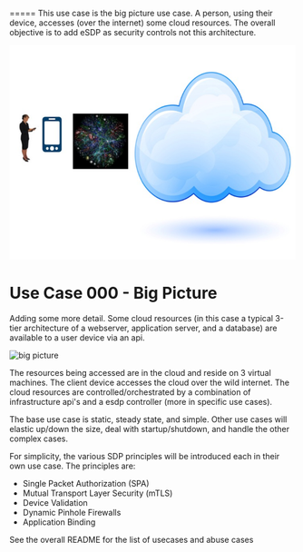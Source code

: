 =====
This use case is the big picture use case. 
A person, using their device, accesses (over the internet) some cloud resources.
The overall objective is to add eSDP as security controls not this architecture.

![big picture no captions](esdp_01.jpg?raw=true "Big Picture")

Use Case 000 - Big Picture
=====

Adding some more detail. 
Some cloud resources 
(in this case a typical 3-tier architecture of 
a webserver, application server, and a database) 
are available to a user device via an api. 

![big picture](esdo_02.jpg?raw=true "Title")

The resources being accessed are in the cloud and reside on 3 virtual machines.
The client device accesses the cloud over the wild internet.
The cloud resources are controlled/orchestrated 
by a combination of infrastructure api's 
and a esdp controller (more in specific use cases).

The base use case is static, steady state, and simple. 
Other use cases will elastic up/down the size, deal with startup/shutdown,
and handle the other complex cases.

For simplicity, the various SDP principles will be introduced each in their 
own use case. The principles are:

* Single Packet Authorization (SPA)
* Mutual Transport Layer Security (mTLS)
* Device Validation
* Dynamic Pinhole Firewalls
* Application Binding

See the overall README for the list of usecases and abuse cases
